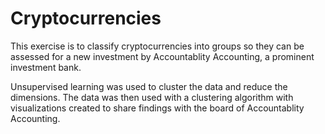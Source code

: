 # Cryptocurrencies
This exercise is to classify cryptocurrencies into groups so they can be assessed for a new investment by Accountablity Accounting, a prominent investment bank.

Unsupervised learning was used to cluster the data and reduce the dimensions. The data was then used with a clustering algorithm with visualizations created to share findings with the board of Accountablity Accounting.